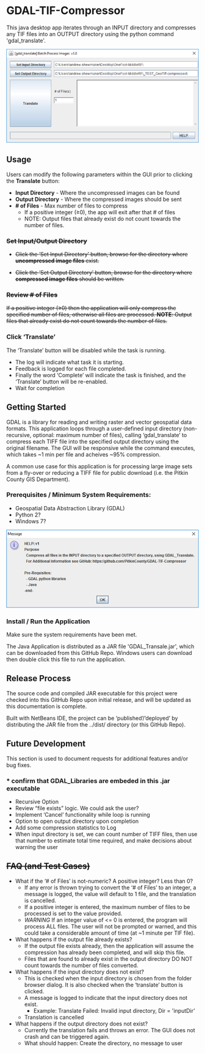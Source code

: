 # GDAL-TIF-Compressor
This java desktop app iterates through an INPUT directory and compresses any TIF files into an OUTPUT directory using the python command 'gdal_translate'.

![screenshot](GDAL_Translator_Screenshot.PNG)

## Usage
Users can modify the following parameters within the GUI prior to clicking the **Translate** button:
* **Input Directory** - Where the uncompressed images can be found
* **Output Directory** - Where the compressed images should be sent
* **# of Files** - Max number of files to compress
  * If a positive integer (≥0), the app will exit after that # of files
  * NOTE: Output files that already exist do not count towards the number of files.

### ~~Set Input/Output Directory~~

* ~~Click the ‘Set Input Directory’ button, browse for the directory where **uncompressed image files** exist.~~

* ~~Click the ‘Set Output Directory’ button, browse for the directory where **compressed image files** should be written.~~

### ~~Review # of Files~~
~~If a positive integer (≥0) then the application will only compress the specified number of files, otherwise all files are processed. **NOTE**: Output files that already exist do not count towards the number of files.~~

### Click ‘Translate’
The ‘Translate’ button will be disabled while the task is running.
* The log will indicate what task it is starting.
* Feedback is logged for each file completed.
* Finally the word ‘Complete’ will indicate the task is finished, and the ‘Translate’ button will be re-enabled.
* Wait for completion

## Getting Started
GDAL is a library for reading and writing raster and vector geospatial data formats. This application loops through a user-defined input directory (non-recursive, optional: maximum number of files), calling ‘gdal_translate’ to compress each TIFF file into the specified output directory using the original filename. The GUI will be responsive while the command executes, which takes ~1 min per file and acheives ~95% compression.

A common use case for this application is for processing large image sets from a fly-over or reducing a TIFF file for public download (i.e. the Pitkin County GIS Department).

### Prerequisites / Minimum System Requirements:
* Geospatial Data Abstraction Library (GDAL)
* Python 2?
* Windows 7?

![screenshot](GDAL_Translator_HELP.PNG)

### Install / Run the Application
Make sure the system requirements have been met.

The Java Application is distributed as a JAR file 'GDAL_Transale.jar', which can be downloaded from this GitHub Repo. Windows users can download then double click this file to run the application.

## Release Process
The source code and compiled JAR executable for this project were checked into this GitHub Repo upon initial release, and will be updated as this documentation is complete.

Built with NetBeans IDE, the project can be ‘published’/’deployed’ by distributing the JAR file from the ../dist/ directory (or this GitHub Repo).


## Future Development
This section is used to document requests for additional features and/or bug fixes.
### * confirm that GDAL_Libraries are embeded in this .jar executable
* Recursive Option
* Review “file exists” logic. We could ask the user?
* Implement ‘Cancel’ functionality while loop is running
* Option to open output directory upon completion
* Add some compression statistics to Log
* When input directory is set, we can count number of TIFF files, then use that number to estimate total time required, and make decisions about warning the user

## ~~FAQ (and Test Cases)~~
* What if the ‘# of Files’ is not-numeric? A positive integer? Less than 0?
  * If any error is thrown trying to convert the ‘# of Files’ to an integer, a message is logged, the value will default to 1 file, and the translation is cancelled.
  * If a positive integer is entered, the maximum number of files to be processed is set to the value provided.
  * *WARNING* If an integer value of <= 0 is entered, the program will process ALL files. The user will not be prompted or warned, and this could take a considerable amount of time (at ~1 minute per TIF file).
* What happens if the output file already exists?
  * If the output file exists already, then the application will assume the compression has already been completed, and will skip this file.
  * Files that are found to already exist in the output directory DO NOT count towards the number of files converted.
* What happens if the input directory does not exist?
  * This is checked when the input directory is chosen from the folder browser dialog. It is also checked when the ‘translate’ button is clicked.
  * A message is logged to indicate that the input directory does not exist.
    * Example: Translate Failed: Invalid input directory, Dir = 'inputDir’
  * Translation is cancelled
* What happens if the output directory does not exist?
  * Currently the translation fails and throws an error. The GUI does not crash and can be triggered again.
  * What should happen: Create the directory, no message to user 
